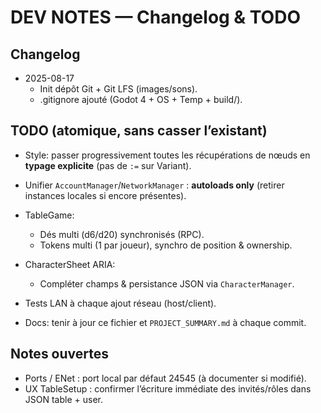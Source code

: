 # DEV NOTES — Changelog & TODO

## Changelog
- 2025-08-17
  - Init dépôt Git + Git LFS (images/sons).
  - .gitignore ajouté (Godot 4 + OS + Temp + build/).


## TODO (atomique, sans casser l’existant)
- Style: passer progressivement toutes les récupérations de nœuds en **typage explicite** (pas de `:=` sur Variant).
- Unifier `AccountManager`/`NetworkManager` : **autoloads only** (retirer instances locales si encore présentes).
- TableGame:
  - Dés multi (d6/d20) synchronisés (RPC).
  - Tokens multi (1 par joueur), synchro de position & ownership.

 
- CharacterSheet ARIA:
  - Compléter champs & persistance JSON via `CharacterManager`.
- Tests LAN à chaque ajout réseau (host/client).
- Docs: tenir à jour ce fichier et `PROJECT_SUMMARY.md` à chaque commit.

## Notes ouvertes
- Ports / ENet : port local par défaut 24545 (à documenter si modifié).
- UX TableSetup : confirmer l’écriture immédiate des invités/rôles dans JSON table + user.
